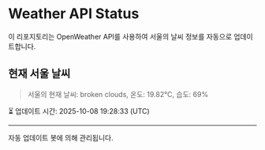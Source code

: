 
# Weather API Status

이 리포지토리는 OpenWeather API를 사용하여 서울의 날씨 정보를 자동으로 업데이트합니다.

## 현재 서울 날씨
> 서울의 현재 날씨: broken clouds, 온도: 19.82°C, 습도: 69%

⏳ 업데이트 시간: 2025-10-08 19:28:33 (UTC)

---
자동 업데이트 봇에 의해 관리됩니다.
